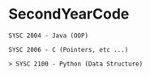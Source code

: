 # SecondYearCode

```
SYSC 2004 - Java (OOP)
```
```
SYSC 2006 - C (Pointers, etc ...)
```
```
> SYSC 2100 - Python (Data Structure)
```
